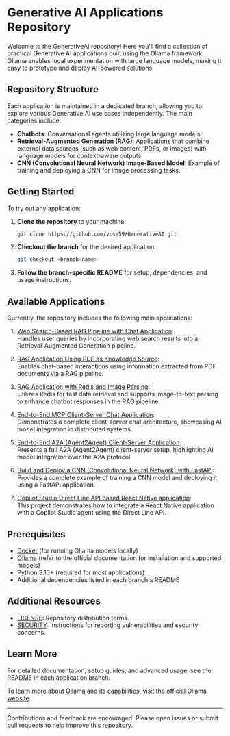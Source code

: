 <!--
  Documentation:
  This README provides an overview of the GenerativeAI project repository.
  The repository hosts multiple Generative AI applications, each organized in its own branch.
  For setup and usage details, refer to the README within the respective branch.
-->

# Generative AI Applications Repository

Welcome to the GenerativeAI repository! Here you'll find a collection of practical Generative AI applications built using the Ollama framework. Ollama enables local experimentation with large language models, making it easy to prototype and deploy AI-powered solutions.

## Repository Structure

Each application is maintained in a dedicated branch, allowing you to explore various Generative AI use cases independently. The main categories include:

- **Chatbots**: Conversational agents utilizing large language models.
- **Retrieval-Augmented Generation (RAG)**: Applications that combine external data sources (such as web content, PDFs, or images) with language models for context-aware outputs.
- **CNN (Convolutional Neural Network) Image-Based Model**: Example of training and deploying a CNN for image processing tasks.

## Getting Started

To try out any application:

1. **Clone the repository** to your machine:
   ```bash
   git clone https://github.com/vcse59/GenerativeAI.git
   ```
2. **Checkout the branch** for the desired application:
   ```bash
   git checkout <branch-name>
   ```
3. **Follow the branch-specific README** for setup, dependencies, and usage instructions.

## Available Applications

Currently, the repository includes the following main applications:

1. [Web Search-Based RAG Pipeline with Chat Application](https://github.com/vcse59/Generative-AI-RAG-WebSearch-Application):  
  Handles user queries by incorporating web search results into a Retrieval-Augmented Generation pipeline.

2. [RAG Application Using PDF as Knowledge Source](https://github.com/vcse59/Generative-AI-RAG-PDF-Application):  
  Enables chat-based interactions using information extracted from PDF documents via a RAG pipeline.

3. [RAG Application with Redis and Image Parsing](https://github.com/vcse59/Generative-AI-RAG-ImageText-Application):  
  Utilizes Redis for fast data retrieval and supports image-to-text parsing to enhance chatbot responses in the RAG pipeline.

4. [End-to-End MCP Client-Server Chat Application](https://github.com/vcse59/Generative-AI-MCP-Application):  
  Demonstrates a complete client-server chat architecture, showcasing AI model integration in distributed systems.

5. [End-to-End A2A (Agent2Agent) Client-Server Application](https://github.com/vcse59/Generative-AI-A2A-Application):  
  Presents a full A2A (Agent2Agent) client-server setup, highlighting AI model integration over the A2A protocol.

6. [Build and Deploy a CNN (Convolutional Neural Network) with FastAPI](https://github.com/vcse59/Generative-AI-ML-Model-Deploy):  
  Provides a complete example of training a CNN model and deploying it using a FastAPI application.

7. [Copilot Studio Direct Line API based React Native application](https://github.com/vcse59/Generative-AI-Copilot-DirectLine-Application):  
  This project demonstrates how to integrate a React Native application with a Copilot Studio agent using the Direct Line API.

## Prerequisites

- [Docker](https://www.docker.com/) (for running Ollama models locally)
- [Ollama](https://ollama.com/) (refer to the official documentation for installation and supported models)
- Python 3.10+ (required for most applications)
- Additional dependencies listed in each branch's README

## Additional Resources

- [LICENSE](/LICENSE): Repository distribution terms.
- [SECURITY](/SECURITY.md): Instructions for reporting vulnerabilities and security concerns.

## Learn More

For detailed documentation, setup guides, and advanced usage, see the README in each application branch.

To learn more about Ollama and its capabilities, visit the [official Ollama website](https://ollama.com/).

---

Contributions and feedback are encouraged! Please open issues or submit pull requests to help improve this repository.
